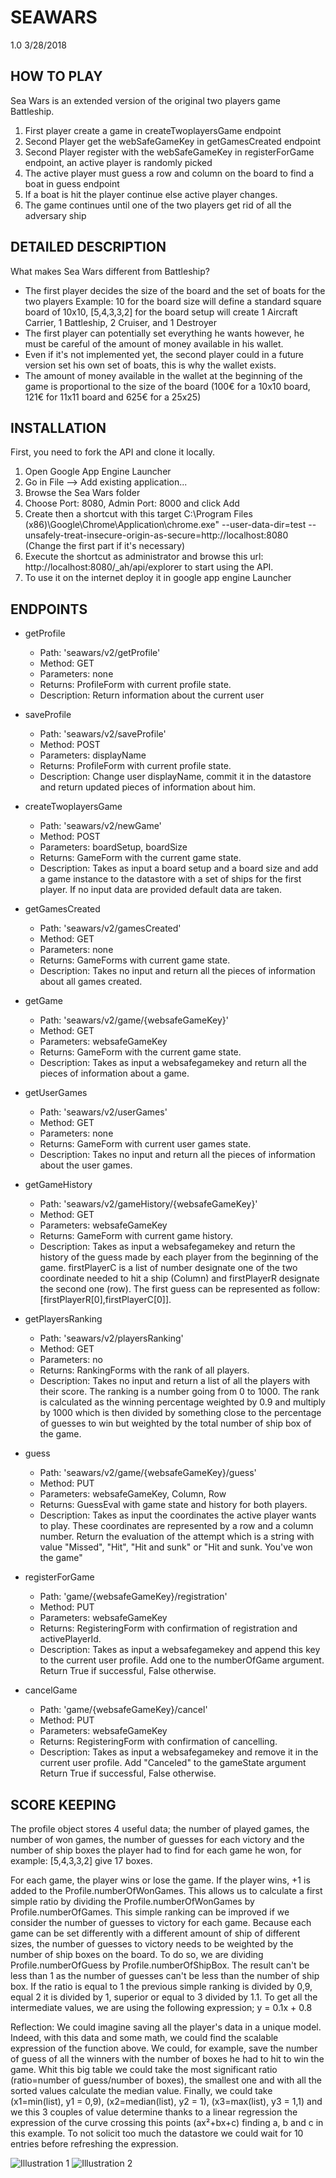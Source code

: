 # SEAWARS
1.0 3/28/2018

HOW TO PLAY
-----------

Sea Wars is an extended version of the original two players game Battleship.

1. First player create a game in createTwoplayersGame endpoint
2. Second Player get the webSafeGameKey in getGamesCreated endpoint
3. Second Player register with the webSafeGameKey in registerForGame endpoint,
an active player is randomly picked
4. The active player must guess a row and column on the board to find a boat in
guess endpoint
5. If a boat is hit the player continue else active player changes.
6. The game continues until one of the two players get rid of all the adversary ship

## DETAILED DESCRIPTION

What makes Sea Wars different from Battleship?

- The first player decides the size of the board and the set of boats for the two players
Example: 10 for the board size will define a standard square board of 10x10,
[5,4,3,3,2] for the board setup will create 1 Aircraft Carrier,
1 Battleship, 2 Cruiser, and 1 Destroyer
- The first player can potentially set everything he wants
however, he must be careful of the amount of money available in his wallet.
- Even if it's not implemented yet, the second player could in a future version
set his own set of boats, this is why the wallet exists.
- The amount of money available in the wallet at the beginning of the game
is proportional to the size of the board (100€ for a 10x10 board, 121€ for 11x11 board and 625€ for a 25x25)

## INSTALLATION

First, you need to fork the API and clone it locally.

1. Open Google App Engine Launcher
2. Go in File --> Add existing application...
3. Browse the Sea Wars folder
4. Choose Port: 8080, Admin Port: 8000 and click Add
5. Create then a shortcut with this target
C:\Program Files (x86)\Google\Chrome\Application\chrome.exe" --user-data-dir=test --unsafely-treat-insecure-origin-as-secure=http://localhost:8080
(Change the first part if it's necessary)
6. Execute the shortcut as administrator and browse this url:
http://localhost:8080/_ah/api/explorer to start using the API.
7. To use it on the internet deploy it in google app engine Launcher

## ENDPOINTS

- getProfile
	- Path: 'seawars/v2/getProfile'
	- Method: GET
	- Parameters: none
	- Returns: ProfileForm with current profile state.
	- Description: Return information about the current user

- saveProfile
	- Path: 'seawars/v2/saveProfile'
	- Method: POST
	- Parameters: displayName
	- Returns: ProfileForm with current profile state.
	- Description: Change user displayName, commit it in the datastore and return updated pieces of information about him.

- createTwoplayersGame
	- Path: 'seawars/v2/newGame'
	- Method: POST
	- Parameters: boardSetup, boardSize
	- Returns: GameForm with the current game state.
	- Description: Takes as input a board setup and a board size and add a game instance to the datastore with a set of ships for the first player. If no input data are provided default data are taken.

- getGamesCreated
	- Path: 'seawars/v2/gamesCreated'
	- Method: GET
	- Parameters: none
	- Returns: GameForms with current game state.
	- Description: Takes no input and return all the pieces of information about all games created.

- getGame
	- Path: 'seawars/v2/game/{websafeGameKey}'
	- Method: GET
	- Parameters: websafeGameKey
	- Returns: GameForm with the current game state.
	- Description: Takes as input a websafegamekey and return all the pieces of information about a game.

- getUserGames
	- Path: 'seawars/v2/userGames'
	- Method: GET
	- Parameters: none
	- Returns: GameForm with current user games state.
	- Description: Takes no input and return all the pieces of information about the user games.

- getGameHistory
	- Path: 'seawars/v2/gameHistory/{websafeGameKey}'
	- Method: GET
	- Parameters: websafeGameKey
	- Returns: GameForm with current game history.
	- Description: Takes as input a websafegamekey and return the history of the guess made by each player from the beginning of the game. firstPlayerC is a list of number designate one of the two coordinate needed to hit a ship (Column) and firstPlayerR designate the second one (row). The first guess can be represented as follow: [firstPlayerR[0],firstPlayerC[0]].

- getPlayersRanking
	- Path: 'seawars/v2/playersRanking'
	- Method: GET
	- Parameters: no
	- Returns: RankingForms with the rank of all players.
	- Description: Takes no input and return a list of all the players with their score. The ranking is a number going from 0 to 1000.
The rank is calculated as the winning percentage weighted by 0.9 and multiply by 1000 which is then divided by something close to the percentage of guesses to win but weighted by the total number of ship box of the game.

- guess
	- Path: 'seawars/v2/game/{websafeGameKey}/guess'
	- Method: PUT
	- Parameters: websafeGameKey, Column, Row
	- Returns: GuessEval with game state and history for both players.
	- Description: Takes as input the coordinates the active player wants to play. These coordinates are represented by a row and a column number. Return the evaluation of the attempt which is a string with value "Missed", "Hit", "Hit and sunk" or "Hit and sunk. You've won the game"

- registerForGame
	- Path: 'game/{websafeGameKey}/registration'
	- Method: PUT
	- Parameters: websafeGameKey
	- Returns: RegisteringForm with confirmation of registration and activePlayerId.
	- Description: Takes as input a websafegamekey and append this key to the current user profile. Add one to the numberOfGame argument. Return True if successful, False otherwise.

- cancelGame
	- Path: 'game/{websafeGameKey}/cancel'
	- Method: PUT
	- Parameters: websafeGameKey
	- Returns: RegisteringForm with confirmation of cancelling.
	- Description: Takes as input a websafegamekey and remove it in the current user profile. Add "Canceled" to the gameState argument Return True if successful, False otherwise.

## SCORE KEEPING

The profile object stores 4 useful data; the number of played games, the number of won games, the number of guesses for each victory and the number of ship boxes the player had to find for each game he won, for example: [5,4,3,3,2] give 17 boxes.

For each game, the player wins or lose the game.
If the player wins, +1 is added to the Profile.numberOfWonGames.
This allows us to calculate a first simple ratio by dividing the Profile.numberOfWonGames by Profile.numberOfGames.
This simple ranking can be improved if we consider the number of guesses to victory for each game. Because each game can be set differently with a different amount of ship of different sizes, the number of guesses to victory needs to be weighted by the number of ship boxes on the board.
To do so, we are dividing Profile.numberOfGuess by Profile.numberOfShipBox. The result can't be less than 1 as the number of guesses can't be less than the number of ship box. If the ratio is equal to 1 the previous simple ranking is divided by 0,9, equal 2 it is divided by 1, superior or equal to 3 divided by 1.1. To get all the intermediate values, we are using the following expression; y = 0.1x + 0.8

Reflection: We could imagine saving all the player's data in a unique model.
Indeed, with this data and some math, we could find the scalable expression of the function above. We could, for example, save the number of guess of all the winners with the number of boxes he had to hit to win the game. Whit this big table we could take the most significant ratio (ratio=number of guess/number of boxes), the smallest one and with all the sorted values calculate the median value.
Finally, we could take (x1=min(list), y1 = 0,9), (x2=median(list), y2 = 1), (x3=max(list), y3 = 1,1) and we this 3 couples of value determine thanks to a linear regression the expression of the curve crossing this points (ax²+bx+c) finding a, b and c in this example. To not solicit too much the datastore we could wait for 10 entries before refreshing the expression.

![Illustration 1](https://github.com/GaylouM/SeaWars/blob/master/image1.jpg)
![Illustration 2](https://github.com/GaylouM/SeaWars/blob/master/image2.jpg)
